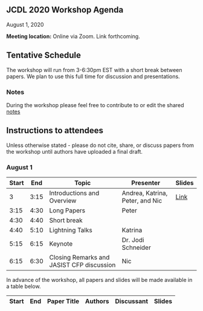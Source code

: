 ## JCDL 2020 Workshop Agenda
August 1, 2020

**Meeting location:** Online via Zoom. Link forthcoming. 

## Tentative Schedule
The workshop will run from 3-6:30pm EST with a short break between papers. We plan to use this full time for discussion and presentations. 

### Notes
During the workshop please feel free to contribute to or edit the shared [notes]() 

## Instructions to attendees
Unless otherwise stated - please do not cite, share, or discuss papers from the workshop until authors have uploaded a final draft. 


### August 1

| Start | End  | Topic                           | Presenter                       | Slides |
|-------|------|---------------------------------|---------------------------------|-------|
| 3     | 3:15 | Introductions and Overview      | Andrea, Katrina, Peter, and Nic |   [Link]()    |
| 3:15 | 4:30   | Long Papers         | Peter  |       |
| 4:30    | 4:40    | Short break |                                 |       |
| 4:40     | 5:10    | Lightning Talks       | Katrina                         |       |
| 5:15     | 6:15    | Keynote            | Dr. Jodi Schneider                           |       |
| 6:15     | 6:30   | Closing Remarks and JASIST CFP discussion | Nic                             |       |


In advance of the workshop, all papers and slides will be made available in a table below. 


| Start | End   | Paper Title                                                                                                       | Authors        | Discussant | Slides |
|-------|-------|-------------------------------------------------------------------------------------------------------------------|----------------|------------|-------|
